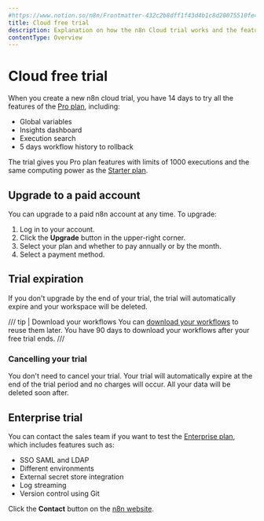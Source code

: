 ```yaml
---
#https://www.notion.so/n8n/Frontmatter-432c2b8dff1f43d4b1c8d20075510fe4
title: Cloud free trial
description: Explanation on how the n8n Cloud trial works and the features included
contentType: Overview
---
```


# Cloud free trial

When you create a new n8n cloud trial, you have 14 days to try all the features of the [Pro plan](https://n8n.io/pricing/), including:

- Global variables
- Insights dashboard
- Execution search
- 5 days workflow history to rollback

The trial gives you Pro plan features with limits of 1000 executions and the same computing power as the [Starter plan](https://n8n.io/pricing/).

## Upgrade to a paid account

You can upgrade to a paid n8n account at any time. To upgrade:

1. Log in to your account.
2. Click the **Upgrade** button in the upper-right corner.
3. Select your plan and whether to pay annually or by the month.
4. Select a payment method.

## Trial expiration

If you don't upgrade by the end of your trial, the trial will automatically expire and your workspace will be deleted.

/// tip | Download your workflows
You can [download your workflows](/manage-cloud/download-workflows.md) to reuse them later. You have 90 days to download your workflows after your free trial ends.
///

### Cancelling your trial

You don't need to cancel your trial. Your trial will automatically expire at the end of the trial period and no charges will occur. All your data will be deleted soon after.

## Enterprise trial

You can contact the sales team if you want to test the [Enterprise plan](https://n8n.io/pricing/), which includes features such as:

- SSO SAML and LDAP
- Different environments
- External secret store integration
- Log streaming
- Version control using Git

Click the **Contact** button on the [n8n website](https://n8n.io/pricing/).
